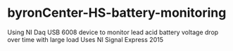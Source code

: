 # byronCenter-HS-battery-monitoring
Using NI Daq USB 6008 device to monitor lead acid battery voltage drop over time with large load
Uses NI Signal Express 2015
